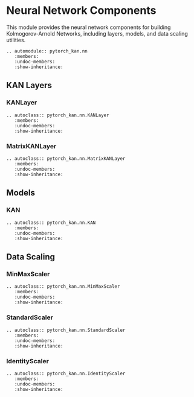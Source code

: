 # Neural Network Components

This module provides the neural network components for building Kolmogorov-Arnold Networks, including layers, models, and data scaling utilities.

```{eval-rst}
.. automodule:: pytorch_kan.nn
   :members:
   :undoc-members:
   :show-inheritance:
```

## KAN Layers

### KANLayer

```{eval-rst}
.. autoclass:: pytorch_kan.nn.KANLayer
   :members:
   :undoc-members:
   :show-inheritance:
```

### MatrixKANLayer

```{eval-rst}
.. autoclass:: pytorch_kan.nn.MatrixKANLayer
   :members:
   :undoc-members:
   :show-inheritance:
```

## Models

### KAN

```{eval-rst}
.. autoclass:: pytorch_kan.nn.KAN
   :members:
   :undoc-members:
   :show-inheritance:
```

## Data Scaling

### MinMaxScaler

```{eval-rst}
.. autoclass:: pytorch_kan.nn.MinMaxScaler
   :members:
   :undoc-members:
   :show-inheritance:
```

### StandardScaler

```{eval-rst}
.. autoclass:: pytorch_kan.nn.StandardScaler
   :members:
   :undoc-members:
   :show-inheritance:
```

### IdentityScaler

```{eval-rst}
.. autoclass:: pytorch_kan.nn.IdentityScaler
   :members:
   :undoc-members:
   :show-inheritance:
```